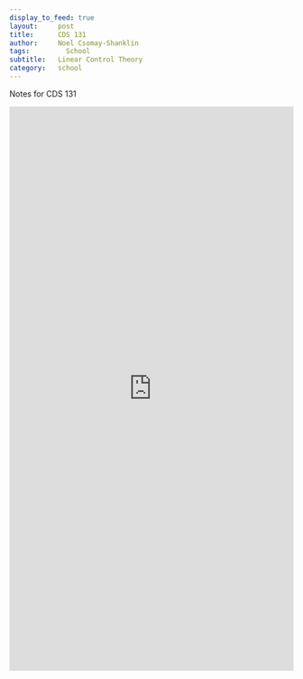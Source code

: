 ```yaml
---
display_to_feed: true
layout:     post
title:      CDS 131
author:     Noel Csomay-Shanklin
tags: 		  School 
subtitle:   Linear Control Theory
category:   school
---
```

Notes for CDS 131
<iframe style="width:100%" height="1000px" src="https://noelc-s.github.io/website/img/CDS_131_Notes.pdf" frameborder="0" allowfullscreen></iframe>
